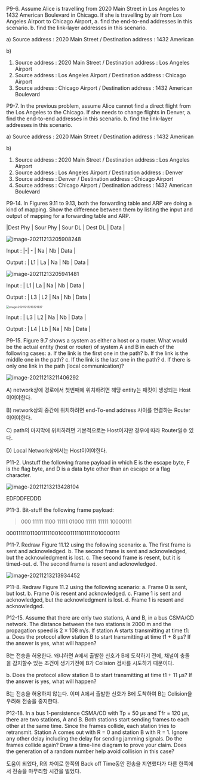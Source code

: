 P9-6. Assume Alice is travelling from 2020 Main Street in Los Angeles to 1432 American
Boulevard in Chicago. If she is travelling by air from Los Angeles Airport to
Chicago Airport,
a. find the end-to-end addresses in this scenario.
b. find the link-layer addresses in this scenario.

a) Source address : 2020 Main Street / Destination address : 1432 American

b) 

1. Source address : 2020 Main Street / Destination address : Los Angeles Airport
2. Source address : Los Angeles Airport / Destination address : Chicago Airport
3. Source address : Chicago Airport / Destination address : 1432 American Boulevard



P9-7. In the previous problem, assume Alice cannot find a direct flight from the Los
Angeles to the Chicago. If she needs to change flights in Denver,
a. find the end-to-end addresses in this scenario.
b. find the link-layer addresses in this scenario.

a) Source address : 2020 Main Street / Destination address : 1432 American

b) 

1. Source address : 2020 Main Street / Destination address : Los Angeles Airport
2. Source address : Los Angeles Airport / Destination address : Denver
3. Source address : Denver / Destination address : Chicago Airport
4. Source address : Chicago Airport / Destination address : 1432 American Boulevard



P9-14. In Figures 9.11 to 9.13, both the forwarding table and ARP are doing a kind of
mapping. Show the difference between them by listing the input and output of
mapping for a forwarding table and ARP.

|Dest Phy | Sour Phy | Sour DL | Dest DL | Data | 

<img src="C:\Users\js774\AppData\Roaming\Typora\typora-user-images\image-20211213205908248.png" alt="image-20211213205908248"  />

Input : |-| - | Na | Nb | Data |

Output : | L1 | La | Na | Nb | Data |

<img src="C:\Users\js774\AppData\Roaming\Typora\typora-user-images\image-20211213205941481.png" alt="image-20211213205941481"  />

Input : | L1 | La | Na | Nb | Data |

Output : | L3 | L2 | Na | Nb | Data |

<img src="C:\Users\js774\AppData\Roaming\Typora\typora-user-images\image-20211213210321937.png" alt="image-20211213210321937" style="zoom:50%;" />

Input : | L3 | L2 | Na | Nb | Data |

Output : | L4 | Lb | Na | Nb | Data |





P9-15. Figure 9.7 shows a system as either a host or a router. What would be the actual entity (host or router) of system A and B in each of the following cases:
a. If the link is the first one in the path?
b. If the link is the middle one in the path?
c. If the link is the last one in the path?
d. If there is only one link in the path (local communication)?

![image-20211213211406292](C:\Users\js774\AppData\Roaming\Typora\typora-user-images\image-20211213211406292.png)

A) network상에 경로에서 첫번째에 위치하려면 해당 entity는 패킷이 생성되는 Host이어야한다.

B)  network상의 중간에 위치하려면 end-To-end address 사이를 연결하는 Router이어야한다.

C) path의 마지막에 위치하려면 기본적으로는 Host이지만 경우에 따라 Router일수 있다.

D) Local Network상에서는 Host이어야한다.



P11-2. Unstuff the following frame payload in which E is the escape byte, F is the flag byte, and D is a data byte other than an escape or a flag character.

![image-20211213213428104](C:\Users\js774\AppData\Roaming\Typora\typora-user-images\image-20211213213428104.png)

EDFDDFEDDD



P11-3. Bit-stuff the following frame payload:

> 000 11111 1100 11111 01000 11111 11111 10000111

00011111011001111100100011111011111010000111



P11-7. Redraw Figure 11.12 using the following scenario:
a. The first frame is sent and acknowledged.
b. The second frame is sent and acknowledged, but the acknowledgment is
lost.
c. The second frame is resent, but it is timed-out.
d. The second frame is resent and acknowledged.

![image-20211213213934452](C:\Users\js774\AppData\Roaming\Typora\typora-user-images\image-20211213213934452.png)



P11-8. Redraw Figure 11.2 using the following scenario:
a. Frame 0 is sent, but lost.
b. Frame 0 is resent and acknowledged.
c. Frame 1 is sent and acknowledged, but the acknowledgment is lost.
d. Frame 1 is resent and acknowledged.



P12-15. Assume that there are only two stations, A and B, in a bus CSMA/CD network. The distance between the two stations is 2000 m and the propagation speed is 2 × 108 m/s. If station A starts transmitting at time t1:
a. Does the protocol allow station B to start transmitting at time t1 + 8 μs? If
the answer is yes, what will happen?

B는 전송을 허용한다. 왜냐하면 A에서 출발한 신호가 B에 도착하기 전에, 채널이 충돌을 감지할수 있는 조건이 생기기전에 B가 Colision 검사를 시도하기 때문이다.

b. Does the protocol allow station B to start transmitting at time t1 + 11 μs? If
the answer is yes, what will happen?

B는 전송을 허용하지 않는다. 이미 A에서 출발한 신호가 B에 도착하여 B는 Colision을 우려해 전송을 중지한다.



P12-18. In a bus 1-persistence CSMA/CD with Tp = 50 μs and Tfr = 120 μs, there are two stations, A and B. Both stations start sending frames to each other at the same time. Since the frames collide, each station tries to retransmit. Station A comes out with R = 0 and station B with R = 1. Ignore any other delay including
the delay for sending jamming signals. Do the frames collide again? Draw a time-line diagram to prove your claim. Does the generation of a random number help avoid collision in this case?

도움이 되었다, R의 차이로 한쪽의 Back off Time동안  전송을 지연했다가 다른 한쪽에서 전송을 마무리할 시간을 벌었다.